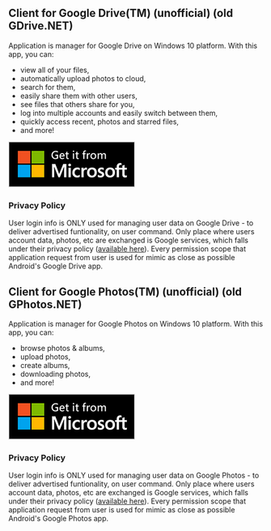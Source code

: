 ## Client for Google Drive(TM) (unofficial) (old GDrive.NET)
Application is manager for Google Drive on Windows 10 platform.
With this app, you can:
- view all of your files,
- automatically upload photos to cloud,
- search for them,
- easily share them with other users,
- see files that others share for you,
- log into multiple accounts and easily switch between them,
- quickly access recent, photos and starred files,
- and more!

<a href='//www.microsoft.com/store/apps/9NBLGGH3RM3R?cid=storebadge&ocid=badge'><img src='/images/getitfrommicrosoft.png' alt='Micrososft Store'/></a>
### Privacy Policy
User login info is ONLY used for managing user data on Google Drive - to deliver advertised funtionality, on user command. Only place where users account data, photos, etc are exchanged is Google services, which falls under their privacy policy ([available here](https://policies.google.com/privacy)). Every permission scope that application request from user is used for mimic as close as possible Android's Google Drive app.


## Client for Google Photos(TM) (unofficial) (old GPhotos.NET)
Application is manager for Google Photos on Windows 10 platform.
With this app, you can:
- browse photos & albums,
- upload photos,
- create albums,
- downloading photos,
- and more!

<a href='//www.microsoft.com/store/apps/9PF3WBGM9T14?cid=storebadge&ocid=badge'><img src='/images/getitfrommicrosoft.png' alt='Micrososft Store'/></a>
### Privacy Policy
User login info is ONLY used for managing user data on Google Photos - to deliver advertised funtionality, on user command. Only place where users account data, photos, etc are exchanged is Google services, which falls under their privacy policy ([available here](https://policies.google.com/privacy)). Every permission scope that application request from user is used for mimic as close as possible Android's Google Photos app.
